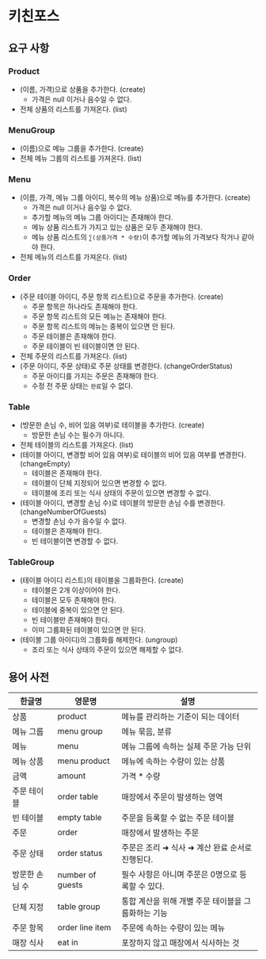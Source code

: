 # 키친포스

## 요구 사항

### Product
- (이름, 가격)으로 상품을 추가한다. (create)
  - 가격은 null 이거나 음수일 수 없다.
- 전체 상품의 리스트를 가져온다. (list)

### MenuGroup
- (이름)으로 메뉴 그룹을 추가한다. (create)
- 전체 메뉴 그룹의 리스트를 가져온다. (list)

### Menu
- (이름, 가격, 메뉴 그룹 아이디, 복수의 메뉴 상품)으로 메뉴를 추가한다. (create)
  - 가격은 null 이거나 음수일 수 없다.
  - 추가할 메뉴의 메뉴 그룹 아이디는 존재해야 한다.
  - 메뉴 상품 리스트가 가지고 있는 상품은 모두 존재해야 한다.
  - 메뉴 상품 리스트의 `∑(상품가격 * 수량)`이 추가할 메뉴의 가격보다 작거나 같아야 한다.
- 전체 메뉴의 리스트를 가져온다. (list)

### Order
- (주문 테이블 아이디, 주문 항목 리스트)으로 주문을 추가한다. (create)
  - 주문 항목은 하나라도 존재해야 한다.
  - 주문 항목 리스트의 모든 메뉴는 존재해야 한다.
  - 주문 항목 리스트의 메뉴는 중복이 있으면 안 된다.
  - 주문 테이블은 존재해야 한다.
  - 주문 테이블이 빈 테이블이면 안 된다.
- 전체 주문의 리스트를 가져온다. (list)
- (주문 아이디, 주문 상태)로 주문 상태를 변경한다. (changeOrderStatus)
  - 주문 아이디를 가지는 주문은 존재해야 한다.
  - 수정 전 주문 상태는 `완료`일 수 없다.
  
### Table
- (방문한 손님 수, 비어 있음 여부)로 테이블을 추가한다. (create)
  - 방문한 손님 수는 필수가 아니다.
- 전체 테이블의 리스트를 가져온다. (list)
- (테이블 아이디, 변경할 비어 있음 여부)로 테이블의 비어 있음 여부를 변경한다. (changeEmpty)
  - 테이블은 존재해야 한다.
  - 테이블이 단체 지정되어 있으면 변경할 수 없다.
  - 테이블에 조리 또는 식사 상태의 주문이 있으면 변경할 수 없다.
- (테이블 아이디, 변경할 손님 수)로 테이블의 방문한 손님 수를 변경한다. (changeNumberOfGuests)
  - 변경할 손님 수가 음수일 수 없다.
  - 테이블은 존재해야 한다.
  - 빈 테이블이면 변경할 수 없다.

### TableGroup
- (테이블 아이디 리스트)의 테이블을 그룹화한다. (create)
  - 테이블은 2개 이상이어야 한다. 
  - 테이블은 모두 존재해야 한다.
  - 테이블에 중복이 있으면 안 된다.
  - 빈 테이블만 존재해야 한다.
  - 이미 그룹화된 테이블이 있으면 안 된다.
- (테이블 그룹 아이디)의 그룹화를 해제한다. (ungroup)
  - 조리 또는 식사 상태의 주문이 있으면 해제할 수 없다.

## 용어 사전
| 한글명 | 영문명 | 설명 |
| --- | --- | --- |
| 상품 | product | 메뉴를 관리하는 기준이 되는 데이터 |
| 메뉴 그룹 | menu group | 메뉴 묶음, 분류 |
| 메뉴 | menu | 메뉴 그룹에 속하는 실제 주문 가능 단위 |
| 메뉴 상품 | menu product | 메뉴에 속하는 수량이 있는 상품 |
| 금액 | amount | 가격 * 수량 |
| 주문 테이블 | order table | 매장에서 주문이 발생하는 영역 |
| 빈 테이블 | empty table | 주문을 등록할 수 없는 주문 테이블 |
| 주문 | order | 매장에서 발생하는 주문 |
| 주문 상태 | order status | 주문은 조리 ➜ 식사 ➜ 계산 완료 순서로 진행된다. |
| 방문한 손님 수 | number of guests | 필수 사항은 아니며 주문은 0명으로 등록할 수 있다. |
| 단체 지정 | table group | 통합 계산을 위해 개별 주문 테이블을 그룹화하는 기능 |
| 주문 항목 | order line item | 주문에 속하는 수량이 있는 메뉴 |
| 매장 식사 | eat in | 포장하지 않고 매장에서 식사하는 것 |

